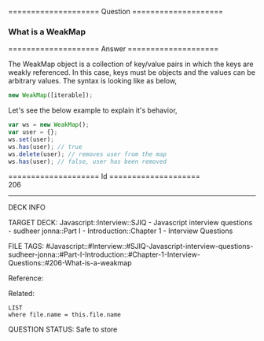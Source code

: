 ==================== Question ====================  

### What is a WeakMap  

==================== Answer ====================  

The WeakMap object is a collection of key/value pairs in which the keys are
weakly referenced. In this case, keys must be objects and the values can be
arbitrary values. The syntax is looking like as below,

```javascript
new WeakMap([iterable]);
```

Let's see the below example to explain it's behavior,

```javascript
var ws = new WeakMap();
var user = {};
ws.set(user);
ws.has(user); // true
ws.delete(user); // removes user from the map
ws.has(user); // false, user has been removed
```

==================== Id ====================  
206
<!--ID: 1707879811671-->

---

DECK INFO

TARGET DECK: Javascript::Interview::SJIQ - Javascript interview questions - sudheer jonna::Part I - Introduction::Chapter 1 - Interview Questions

FILE TAGS: #Javascript::#Interview::#SJIQ-Javascript-interview-questions-sudheer-jonna::#Part-I-Introduction::#Chapter-1-Interview-Questions::#206-What-is-a-weakmap

Reference:

Related:

```dataview
LIST
where file.name = this.file.name
```
QUESTION STATUS: Safe to store
